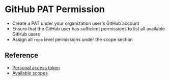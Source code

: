 # GitHub PAT Permission

- Create a PAT under your organization user's GitHub account
- Ensure that the GitHub user has sufficient permissions to list all available GitHub users
- Assign all `repo` level permissions under the scope section

## Reference

- [Personal access token](https://docs.github.com/en/enterprise-server@3.4/authentication/keeping-your-account-and-data-secure/creating-a-personal-access-token)
- [Available scopes](https://docs.github.com/en/enterprise-server@3.4/apps/oauth-apps/building-oauth-apps/scopes-for-oauth-apps#available-scopes)